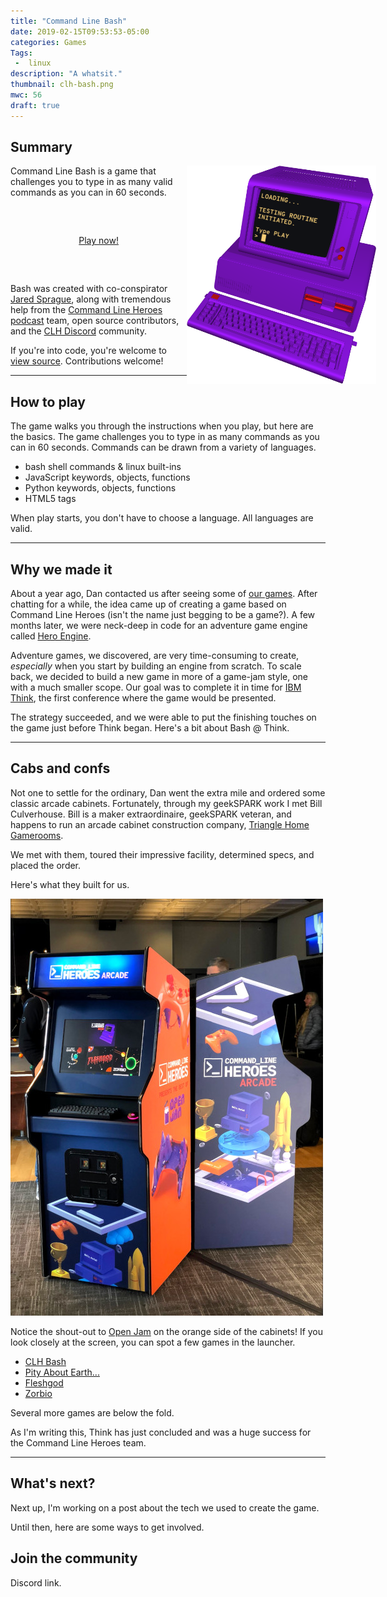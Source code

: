 ```yaml
---
title: "Command Line Bash"
date: 2019-02-15T09:53:53-05:00
categories: Games
Tags:
 -  linux
description: "A whatsit."
thumbnail: clh-bash.png
mwc: 56
draft: true
---
```


## Summary

<img src="ibm-5150.png" class="float-comp">

<style>
.float-comp {
  shape-outside: url(ibm-5150.png);
  float: right;
  shape-margin: 16px;
  margin-right: -16%;
  max-width: 60%;
}
</style>

Command Line Bash is a game that challenges you to type in as many valid commands as you can in 60 seconds.

<center style="margin: 60px auto;">
<a class="pbp-btn" href="https://www.redhat.com/en/command-line-heroes/bash/index.html">Play now!</a>
</center>

Bash was created with co-conspirator [Jared Sprague][jsprague], along with tremendous help from the [Command Line Heroes podcast][clh] team, open source contributors, and the [CLH Discord][discord] community.

If you're into code, you're welcome to [view source][source].  Contributions welcome!

---

## How to play

The game walks you through the instructions when you play, but here are the basics.  The game challenges you to type in as many commands as you can in 60 seconds.  Commands can be drawn from a variety of languages.

 - bash shell commands & linux built-ins
 - JavaScript keywords, objects, functions
 - Python keywords, objects, functions
 - HTML5 tags

When play starts, you don't have to choose a language.  All languages are valid.



---

## Why we made it

About a year ago, Dan contacted us after seeing some of [our games][scripta].  After chatting for a while, the idea came up of creating a game based on Command Line Heroes (isn't the name just begging to be a game?).  A few months later, we were neck-deep in code for an adventure game engine called [Hero Engine][hero-eng].

Adventure games, we discovered, are very time-consuming to create, *especially* when you start by building an engine from scratch.  To scale back, we decided to build a new game in more of a game-jam style, one with a much smaller scope.  Our goal was to complete it in time for [IBM Think][think], the first conference where the game would be presented.

The strategy succeeded, and we were able to put the finishing touches on the game just before Think began.  Here's a bit about Bash @ Think.

---

## Cabs and confs

Not one to settle for the ordinary, Dan went the extra mile and ordered some classic arcade cabinets.  Fortunately, through my geekSPARK work I met Bill Culverhouse.  Bill is a maker extraordinaire, geekSPARK veteran, and happens to run an arcade cabinet construction company, [Triangle Home Gamerooms][trihg].

We met with them, toured their impressive facility, determined specs, and placed the order.

Here's what they built for us.

![Command Line Heroes arcade cabinets](cabs.jpg)

Notice the shout-out to [Open Jam][oj] on the orange side of the cabinets!  If you look closely at the screen, you can spot a few games in the launcher.

 - [CLH Bash][game]
 - [Pity About Earth...][pae]
 - [Fleshgod][fleshgod]
 - [Zorbio][zorb]

Several more games are below the fold.

As I'm writing this, Think has just concluded and was a huge success for the Command Line Heroes team.

---

## What's next?

Next up, I'm working on a post about the tech we used to create the game.

Until then, here are some ways to get involved.

## Join the community

Discord link.


[game]: https://www.redhat.com/en/command-line-heroes/bash/index.html
[source]: https://github.com/CommandLineHeroes/clh-bash
[scripta]: http://scripta.co
[hero-eng]: https://github.com/CommandLineHeroes/hero-engine
[clh]: https://www.redhat.com/en/command-line-heroes
[jsprague]: https://twitter.com/caramelcode
[discord]: https://discord.gg/DYEGmFc
[phaser]: https://www.phaser.io/phaser://www.phaser.io/phaser3
[tiled]: https://www.mapeditor.org/
[spec]: https://github.com/CommandLineHeroes/hero-engine/blob/master/doc/spec.md
[think]: https://www.ibm.com/events/think/
[trihg]: https://www.trihg.com/
[oj]: http://openjam.io
[fleshgod]: https://itch.io/jam/open-jam-2018/rate/314668
[pae]: http://pae.fun
[zorb]: https://zorb.io
